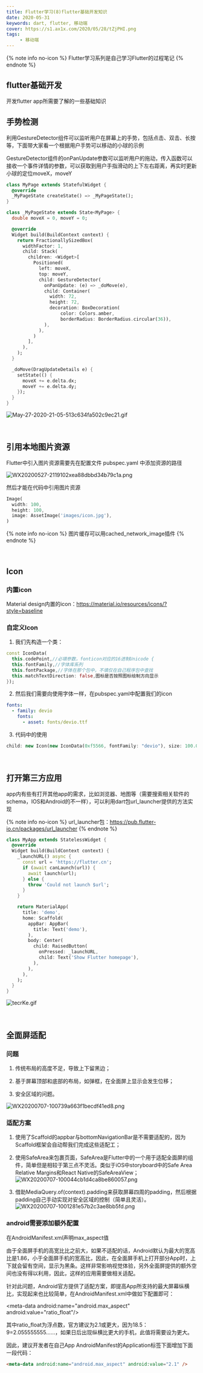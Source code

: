 ```yaml
---
title: Flutter学习(8)flutter基础开发知识
date: 2020-05-31
keywords: dart, flutter, 移动端
cover: https://s1.ax1x.com/2020/05/28/tZjPHI.png
tags:
     - 移动端
---
```



{% note info no-icon %}
Flutter学习系列是自己学习Flutter的过程笔记
{% endnote %}

## flutter基础开发

开发flutter app所需要了解的一些基础知识
<br/>


## 手势检测

利用GestureDetector组件可以监听用户在屏幕上的手势，包括点击、双击、长按等，下面带大家看一个根据用户手势可以移动的小球的示例

GestureDetector组件的onPanUpdate参数可以监听用户的拖动，传入函数可以接收一个事件详情的参数，可以获取到用户手指滑动的上下左右距离，再实时更新小球的定位moveX，moveY

```dart
class MyPage extends StatefulWidget {
  @override
  _MyPageState createState() => _MyPageState();
}

class _MyPageState extends State<MyPage> {
  double moveX = 0, moveY = 0;

  @override
  Widget build(BuildContext context) {
    return FractionallySizedBox(
      widthFactor: 1,
      child: Stack(
        children: <Widget>[
          Positioned(
            left: moveX,
            top: moveY,
            child: GestureDetector(
              onPanUpdate: (e) => _doMove(e),
              child: Container(
                width: 72,
                height: 72,
                decoration: BoxDecoration(
                    color: Colors.amber,
                    borderRadius: BorderRadius.circular(36)),
              ),
            ),
          )
        ],
      ),
    );
  }

  _doMove(DragUpdateDetails e) {
    setState(() {
      moveX += e.delta.dx;
      moveY += e.delta.dy;
    });
  }
}
```

![May-27-2020-21-05-513c634fa502c9ec21.gif](https://file.moetu.org/images/2020/05/27/May-27-2020-21-05-513c634fa502c9ec21.gif)

<br/>


## 引用本地图片资源

Flutter中引入图片资源需要先在配置文件 pubspec.yaml 中添加资源的路径

![WX20200527-2119102xea88dbbd34b79c1a.png](https://file.moetu.org/images/2020/05/27/WX20200527-2119102xea88dbbd34b79c1a.png)

然后才能在代码中引用图片资源

```dart
Image(
  width: 100,
  height: 100,
  image: AssetImage('images/icon.jpg'),
)
```

{% note info no-icon %}
图片缓存可以用cached_network_image插件
{% endnote %}

<br/>


## Icon

### 内置icon
Material design内置的icon：https://material.io/resources/icons/?style=baseline

### 自定义Icon

1. 我们先构造一个类：
  ```dart
  const IconData(
    this.codePoint,//必填参数，fonticon对应的16进制Unicode {
    this.fontFamily,//字体库系列
    this.fontPackage,//字体在那个包中，不填仅在自己程序包中查找
    this.matchTextDirection: false,图标是否按照图标绘制方向显示
  });
  ```
2. 然后我们需要向使用字体一样，在pubspec.yaml中配置我们的icon
  ```yaml
  fonts:
    - family: devio
      fonts:
        - asset: fonts/devio.ttf
  ```
3. 代码中的使用
  ```dart
  child: new Icon(new IconData(0xf5566, fontFamily: "devio"), size: 100.0, color: Colors.blueAccent,)
  ```

<br/>


## 打开第三方应用

app内有些有打开其他app的需求，比如浏览器、地图等（需要搜索相关软件的schema，IOS和Android的不一样），可以利用dart包url_launcher提供的方法实现

{% note info no-icon %}
url_launcher包：https://pub.flutter-io.cn/packages/url_launcher
{% endnote %}

```dart
class MyApp extends StatelessWidget {
  @override
  Widget build(BuildContext context) {
    _launchURL() async {
      const url = 'https://flutter.cn';
      if (await canLaunch(url)) {
        await launch(url);
      } else {
        throw 'Could not launch $url';
      }
    }

    return MaterialApp(
      title: 'demo',
      home: Scaffold(
        appBar: AppBar(
          title: Text('demo'),
        ),
        body: Center(
          child: RaisedButton(
            onPressed: _launchURL,
            child: Text('Show Flutter homepage'),
          ),
        ),
      ),
    );
  }
}
```

![tecrKe.gif](https://s1.ax1x.com/2020/05/28/tecrKe.gif)

<br/>


## 全面屏适配

### 问题

1. 传统布局的高度不足，导致上下留黑边；

2. 基于屏幕顶部和底部的布局，如弹框，在全面屏上显示会发生位移；

3. 安全区域的问题。

![WX20200707-100739a663f1becdf41ed8.png](https://file.moetu.org/images/2020/07/07/WX20200707-100739a663f1becdf41ed8.png)


### 适配方案

1. 使用了Scaffold的appbar与bottomNavigationBar是不需要适配的，因为Scaffold框架会自动帮我们完成这些适配工；

2. 使用SafeArea来包裹页面，SafeArea是Flutter中的一个用于适配全面屏的组件，简单但是相较于第三点不灵活。类似于iOS中storyboard中的Safe Area Relative Margins和React Native的SafeAreaView；
![WX20200707-100044cb1d4ca8be860057.png](https://file.moetu.org/images/2020/07/07/WX20200707-100044cb1d4ca8be860057.png)

3. 借助MediaQuery.of(context).padding来获取屏幕四周的padding，然后根据padding自己手动实现对安全区域的控制（简单且灵活）。
![WX20200707-1001281e57b2c3ae8bb5fd.png](https://file.moetu.org/images/2020/07/07/WX20200707-1001281e57b2c3ae8bb5fd.png)

### android需要添加额外配置

在AndroidManifest.xml声明max_aspect值

由于全面屏手机的高宽比比之前大，如果不适配的话，Android默认为最大的宽高比是1.86，小于全面屏手机的宽高比，因此，在全面屏手机上打开部分App时，上下就会留有空间，显示为黑条。这样非常影响视觉体验，另外全面屏提供的额外空间也没有得以利用，因此，这样的应用需要做相关适配。

针对此问题，Android官方提供了适配方案，即提高App所支持的最大屏幕纵横比，实现起来也比较简单，在AndroidManifest.xml中做如下配置即可：

<meta-data android:name="android.max_aspect"  android:value="ratio_float"/>

其中ratio_float为浮点数，官方建议为2.1或更大，因为18.5：9=2.055555555……，如果日后出现纵横比更大的手机，此值将需要设为更大。

因此，建议开发者在自己App AndroidManifest的Application标签下面增加下面一段代码：

```html
<meta-data android:name="android.max_aspect" android:value="2.1" />
```

<br/>